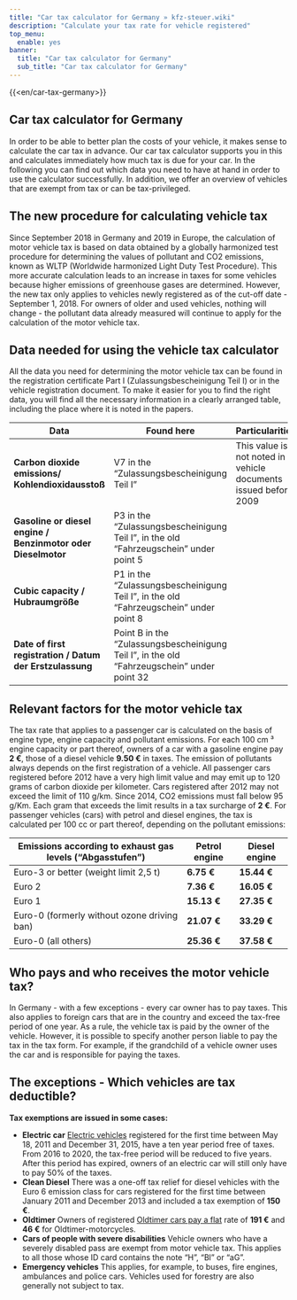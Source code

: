 ```yaml
---
title: "Car tax calculator for Germany » kfz-steuer.wiki"
description: "Calculate your tax rate for vehicle registered"
top_menu:
  enable: yes
banner:
  title: "Car tax calculator for Germany"
  sub_title: "Car tax calculator for Germany"
---
```


{{<en/car-tax-germany>}}

## Car tax calculator for Germany

In order to be able to better plan the costs of your vehicle, it makes sense to calculate the car tax in advance. Our car tax calculator supports you in this and calculates immediately how much tax is due for your car. In the following you can find out which data you need to have at hand in order to use the calculator successfully. In addition, we offer an overview of vehicles that are exempt from tax or can be tax-privileged.

## The new procedure for calculating vehicle tax

Since September 2018 in Germany and 2019 in Europe, the calculation of motor vehicle tax is based on data obtained by a globally harmonized test procedure for determining the values of pollutant and CO2 emissions, known as WLTP (Worldwide harmonized Light Duty Test Procedure). This more accurate calculation leads to an increase in taxes for some vehicles because higher emissions of greenhouse gases are determined. However, the new tax only applies to vehicles newly registered as of the cut-off date - September 1, 2018. For owners of older and used vehicles, nothing will change - the pollutant data already measured will continue to apply for the calculation of the motor vehicle tax.

## Data needed for using the vehicle tax calculator

All the data you need for determining the motor vehicle tax can be found in the registration certificate Part I (Zulassungsbescheinigung Teil I) or in the vehicle registration document. To make it easier for you to find the right data, you will find all the necessary information in a clearly arranged table, including the place where it is noted in the papers.

| Data                                                         | Found here                                                                                  | Particularities                                                 |
| ------------------------------------------------------------ | ------------------------------------------------------------------------------------------- | --------------------------------------------------------------- |
| **Carbon dioxide emissions/ Kohlendioxidausstoß**            | V7 in the “Zulassungsbescheinigung Teil I”                                                  | This value is not noted in vehicle documents issued before 2009 |
| **Gasoline or diesel engine / Benzinmotor oder Dieselmotor** | P3 in the “Zulassungsbescheinigung Teil I”, in the old “Fahrzeugschein” under point 5       |                                                                 |
| **Cubic capacity / Hubraumgröße**                            | P1 in the “Zulassungsbescheinigung Teil I”, in the old “Fahrzeugschein” under point 8       |                                                                 |
| **Date of first registration / Datum der Erstzulassung**     | Point B in the “Zulassungsbescheinigung Teil I”, in the old “Fahrzeugschein” under point 32 |                                                                 |

## Relevant factors for the motor vehicle tax

The tax rate that applies to a passenger car is calculated on the basis of engine type, engine capacity and pollutant emissions. For each 100 cm ³ engine capacity or part thereof, owners of a car with a gasoline engine pay **2 €**, those of a diesel vehicle **9.50 €** in taxes. The emission of pollutants always depends on the first registration of a vehicle. All passenger cars registered before 2012 have a very high limit value and may emit up to 120 grams of carbon dioxide per kilometer. Cars registered after 2012 may not exceed the limit of 110 g/km. Since 2014, CO2 emissions must fall below 95 g/Km. Each gram that exceeds the limit results in a tax surcharge of **2 €**. For passenger vehicles (cars) with petrol and diesel engines, the tax is calculated per 100 cc or part thereof, depending on the pollutant emissions:

| Emissions according to exhaust gas levels (“Abgasstufen”) | Petrol engine | Diesel engine |
| --------------------------------------------------------- | ------------- | ------------- |
| Euro-3 or better (weight limit 2,5 t)                     | **6.75 €**    | **15.44 €**   |
| Euro 2                                                    | **7.36 €**    | **16.05 €**   |
| Euro 1                                                    | **15.13 €**   | **27.35 €**   |
| Euro-0 (formerly without ozone driving ban)               | **21.07 €**   | **33.29 €**   |
| Euro-0 (all others)                                       | **25.36 €**   | **37.58 €**   |

## Who pays and who receives the motor vehicle tax?

In Germany - with a few exceptions - every car owner has to pay taxes. This also applies to foreign cars that are in the country and exceed the tax-free period of one year. As a rule, the vehicle tax is paid by the owner of the vehicle. However, it is possible to specify another person liable to pay the tax in the tax form. For example, if the grandchild of a vehicle owner uses the car and is responsible for paying the taxes.

## The exceptions - Which vehicles are tax deductible?

**Tax exemptions are issued in some cases:**

- **Electric car**
  [Electric vehicles](http://localhost:51098/en/electric-vehicle-tax-germany/) registered for the first time between May 18, 2011 and December 31, 2015, have a ten year period free of taxes. From 2016 to 2020, the tax-free period will be reduced to five years. After this period has expired, owners of an electric car will still only have to pay 50% of the taxes.
- **Clean Diesel**
  There was a one-off tax relief for diesel vehicles with the Euro 6 emission class for cars registered for the first time between January 2011 and December 2013 and included a tax exemption of **150 €**.
- **Oldtimer**
  Owners of registered [Oldtimer cars pay a flat](http://localhost:51098/en/oldtimer-tax-germany/) rate of **191 €** and **46 €** for Oldtimer-motorcycles.
- **Cars of people with severe disabilities**
  Vehicle owners who have a severely disabled pass are exempt from motor vehicle tax. This applies to all those whose ID card contains the note “H”, “Bl” or “aG”.
- **Emergency vehicles**
  This applies, for example, to buses, fire engines, ambulances and police cars. Vehicles used for forestry are also generally not subject to tax.
